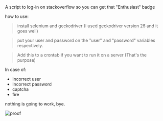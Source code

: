 A script to log-in on stackoverflow so you can get that "Enthusiast" badge

how to use:
> install selenium and geckodriver (I used geckodriver version 26 and it goes well)

> put your user and password on the "user" and "password" variables respectively.

> Add this to a crontab if you want to run it on a server (That's the purpose)

In case of:
- Incorrect user
- Incorrect password
- captcha
- fire

nothing is going to work, bye.

![proof](https://i.imgur.com/jUYBvyM.jpg)
